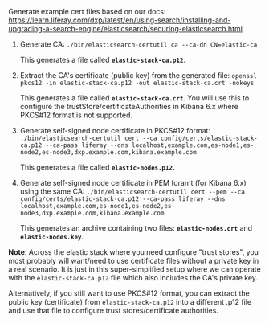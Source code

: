 Generate example cert files based on our docs: https://learn.liferay.com/dxp/latest/en/using-search/installing-and-upgrading-a-search-engine/elasticsearch/securing-elasticsearch.html.

1. Generate CA: `./bin/elasticsearch-certutil ca --ca-dn CN=elastic-ca`
  
    This generates a file called **`elastic-stack-ca.p12`**.
  
1. Extract the CA's certificate (public key) from the generated file: `openssl pkcs12 -in elastic-stack-ca.p12 -out elastic-stack-ca.crt -nokeys` 

    This generates a file called **`elastic-stack-ca.crt`**. You will use this to configure the trustStore/certificateAuthorities in Kibana 6.x where PKCS#12 format is not supported.
    
1. Generate self-signed node certificate in PKCS#12 format: `./bin/elasticsearch-certutil cert --ca config/certs/elastic-stack-ca.p12 --ca-pass liferay --dns localhost,example.com,es-node1,es-node2,es-node3,dxp.example.com,kibana.example.com`

    This generates a file called **`elastic-nodes.p12`.**
    
1. Generate self-signed node certificate in PEM foramt (for Kibana 6.x) using the same CA: `./bin/elasticsearch-certutil cert --pem --ca config/certs/elastic-stack-ca.p12 --ca-pass liferay --dns localhost,example.com,es-node1,es-node2,es-node3,dxp.example.com,kibana.example.com`

    This generates an archive containing two files: **`elastic-nodes.crt`** and **`elastic-nodes.key`**.

**Note**: Across the elastic stack where you need configure "trust stores", you most probably will want/need to use certificate files without a private key in a real scenario. It is just in this super-simplified setup where we can operate with the `elastic-stack-ca.p12` file which also includes the CA's private key.

Alternatively, if you still want to use PKCS#12 format, you can extract the public key (certificate) from ` elastic-stack-ca.p12 ` into a different .p12 file and use that file to configure trust stores/certificate authorities. 
